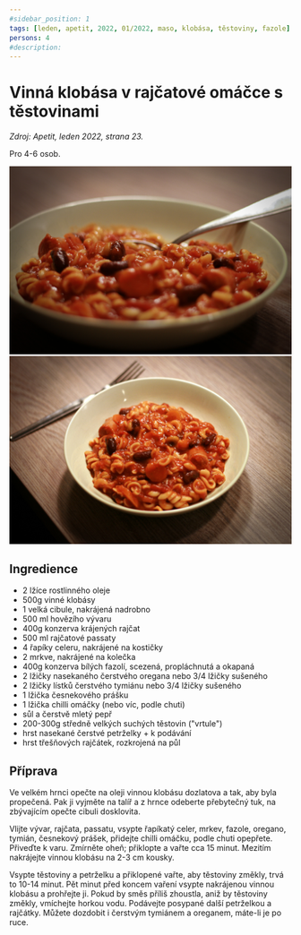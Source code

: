 ```yaml
---
#sidebar_position: 1
tags: [leden, apetit, 2022, 01/2022, maso, klobása, těstoviny, fazole]
persons: 4
#description:
---
```


# Vinná klobása v rajčatové omáčce s těstovinami

_Zdroj: Apetit, leden 2022, strana 23._

Pro 4-6 osob.

![Vinná klobása v rajčatové omáčce s těstovinami](./assets/vinna-klobasa-v-rajcatove-omacce-s-testovinami.jpeg)
![Vinná klobása v rajčatové omáčce s těstovinami](./assets/vinna-klobasa-v-rajcatove-omacce-s-testovinami-2.jpeg)

## Ingredience

- 2 lžíce rostlinného oleje
- 500g vinné klobásy
- 1 velká cibule, nakrájená nadrobno
- 500 ml hovězího vývaru
- 400g konzerva krájených rajčat
- 500 ml rajčatové passaty
- 4 řapíky celeru, nakrájené na kostičky
- 2 mrkve, nakrájené na kolečka
- 400g konzerva bílých fazolí, scezená, propláchnutá a okapaná
- 2 lžičky nasekaného čerstvého oregana nebo 3/4 lžičky sušeného
- 2 lžičky lístků čerstvého tymiánu nebo 3/4 lžičky sušeného
- 1 lžička česnekového prášku
- 1 lžička chilli omáčky (nebo víc, podle chuti)
- sůl a čerstvě mletý pepř
- 200-300g středně velkých suchých těstovin ("vrtule")
- hrst nasekané čerstvé petrželky + k podávání
- hrst třešňových rajčátek, rozkrojená na půl

## Příprava

Ve velkém hrnci opečte na oleji vinnou klobásu dozlatova a tak, aby byla propečená. Pak ji vyjměte na talíř a z hrnce odeberte přebytečný tuk, na zbývajícím opečte cibuli dosklovita.

Vlijte vývar, rajčata, passatu, vsypte řapíkatý celer, mrkev, fazole, oregano, tymián, česnekový prášek, přidejte chilli omáčku, podle chuti opepřete. Přiveďte k varu. Zmírněte oheň; přiklopte a vařte cca 15 minut. Mezitím nakrájejte vinnou klobásu na 2-3 cm kousky.

Vsypte těstoviny a petrželku a přiklopené vařte, aby těstoviny změkly, trvá to 10-14 minut. Pět minut před koncem vaření vsypte nakrájenou vinnou klobásu a prohřejte ji. Pokud by směs příliš zhoustla, aniž by těstoviny změkly, vmíchejte horkou vodu. Podávejte posypané další petrželkou a rajčátky. Můžete dozdobit i čerstvým tymiánem a oreganem, máte-li je po ruce.
